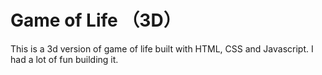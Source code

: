 Game of Life （3D）
======

This is a 3d version of game of life built with HTML, CSS and Javascript.
I had a lot of fun building it.

